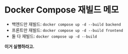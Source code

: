 # Docker Compose 재빌드 메모

- 백엔드만 재빌드: `docker compose up -d --build backend`
- 프론트만 재빌드: `docker compose up -d --build frontend`
- 둘 다 재빌드: `docker compose up -d --build`

**이거 실행하라고.**
